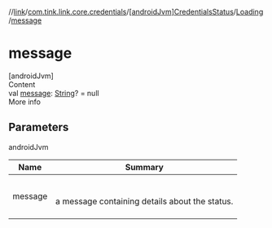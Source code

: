 //[link](../../../index.md)/[com.tink.link.core.credentials](../../index.md)/[[androidJvm]CredentialsStatus](../index.md)/[Loading](index.md)/[message](message.md)



# message  
[androidJvm]  
Content  
val [message](message.md): [String](https://kotlinlang.org/api/latest/jvm/stdlib/kotlin/-string/index.html)? = null  
More info  


## Parameters  
  
androidJvm  
  
|  Name|  Summary| 
|---|---|
| <a name="com.tink.link.core.credentials/CredentialsStatus.Loading/message/#/PointingToDeclaration/"></a>message| <a name="com.tink.link.core.credentials/CredentialsStatus.Loading/message/#/PointingToDeclaration/"></a><br><br>a message containing details about the status.<br><br>
  
  



